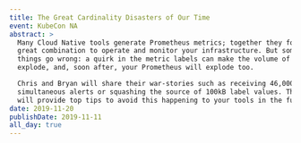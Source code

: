 ```yaml
---
title: The Great Cardinality Disasters of Our Time
event: KubeCon NA
abstract: >
  Many Cloud Native tools generate Prometheus metrics; together they form a
  great combination to operate and monitor your infrastructure. But sometimes
  things go wrong: a quirk in the metric labels can make the volume of data
  explode, and, soon after, your Prometheus will explode too.

  Chris and Bryan will share their war-stories such as receiving 46,000
  simultaneous alerts or squashing the source of 100kB label values. Then, they
  will provide top tips to avoid this happening to your tools in the future. 
date: 2019-11-20
publishDate: 2019-11-11
all_day: true
---
```

